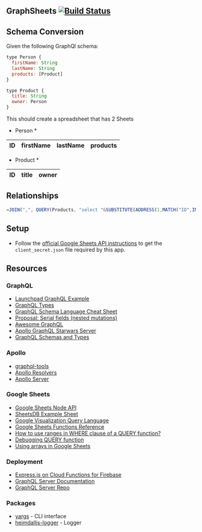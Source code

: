 ## GraphSheets [![Build Status](https://www.travis-ci.org/this-dot/graphsheets.svg?branch=master)](https://www.travis-ci.org/this-dot/graphsheets)

## Schema Conversion

Given the following GraphQl schema:

```javascript
type Person {
  firstName: String
  lastName: String
  products: [Product]
}

type Product {
  title: String
  owner: Person
}
```

This should create a spreadsheet that has 2 Sheets

* Person *

| ID | firstName | lastName | products |
|----|-----------|----------|----------|

* Product *

| ID | title | owner |
|----|-------|-------|

## Relationships

```js
=JOIN(",", QUERY(Products, "select "&SUBSTITUTE(ADDRESS(1,MATCH("ID",INDEX(Products, 1),0),4),1,"")&" where "&SUBSTITUTE(ADDRESS(1,MATCH("Owner",INDEX(Products, 1),0),4),1,"")&" matches 2 label "&SUBSTITUTE(ADDRESS(1,MATCH("ID",INDEX(Products, 1),0),4),1,"")&" ''"))
```

## Setup

- Follow the [official Google Sheets API instructions](https://developers.google.com/sheets/api/quickstart/nodejs#step_1_turn_on_the_api_name) to get the `client_secret.json` file required by this app.


## Resources

### GraphQL

* [Launchpad GraphQL Example](https://launchpad.graphql.com/x18k3z89l)
* [GraphQL Types](http://graphql.org/graphql-js/type/)
* [GraphQL Schema Language Cheat Sheet](https://raw.githubusercontent.com/sogko/graphql-shorthand-notation-cheat-sheet/master/graphql-shorthand-notation-cheat-sheet.png)
* [Proposal: Serial fields (nested mutations)](https://github.com/facebook/graphql/issues/252)
* [Awesome GraphQL](https://github.com/apollographql/launchpad)
* [Apollo GraphQL Starwars Server](https://github.com/apollographql/starwars-server)
* [GraphQL Schemas and Types](http://graphql.org/learn/schema/)

### Apollo

* [graphql-tools](https://github.com/apollographql/graphql-tools)
* [Apollo Resolvers](http://dev.apollodata.com/tools/graphql-tools/resolvers.html)
* [Apollo Server](http://dev.apollodata.com/tools/graphql-server/index.html)

### Google Sheets

* [Google Sheets Node API](https://github.com/google/google-api-nodejs-client/blob/master/apis/sheets/v4.ts#L36)
* [SheetsDB Example Sheet](https://docs.google.com/spreadsheets/d/1kjeHcZKwW5aWc9MPbyBiy3ByVgHdkDi-H3ihuBKmEPQ/edit?usp=sharing)
* [Google Visualization Query Language](https://developers.google.com/chart/interactive/docs/querylanguage)
* [Google Sheets Functions Reference](https://support.google.com/docs/table/25273)
* [How to use ranges in WHERE clause of a QUERY function?](https://productforums.google.com/forum/#!msg/docs/jPxLfG09L-g/J_7zjppUK7UJ)
* [Debugging QUERY function](https://productforums.google.com/forum/#!msg/docs/ULPu4SPbIlk/NdExVxy8f80J)
* [Using arrays in Google Sheets](https://support.google.com/docs/answer/6208276?hl=en)

### Deployment

* [Express.js on Cloud Functions for Firebase](https://codeburst.io/express-js-on-cloud-functions-for-firebase-86ed26f9144c)
* [GraphQL Server Documentation](http://dev.apollodata.com/tools/graphql-server/index.html)
* [GraphQL Server Repo](https://github.com/apollographql/graphql-server)

### Packages

* [yargs](https://github.com/yargs/yargs) - CLI interface
* [heimdalljs-logger](https://github.com/heimdalljs/heimdalljs-logger) - Logger
